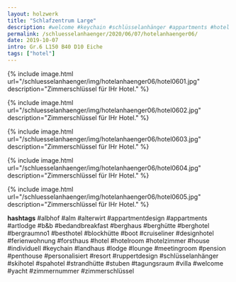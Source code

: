 ```yaml
---
layout: holzwerk
title: "Schlafzentrum Large"
description: #welcome #keychain #schlüsselanhänger #appartments #hotel #albhof #designhotel #hotelroom #resort #besthotel #ferienwohnung #pension #skihotel #spahotel #villa #lounge #penthouse #strandhütte #berghütte #blockhütte #lodge #b&b #forsthaus #berghaus #artlodge #alm #stuben #landhaus #alterwirt #bedandbreakfast #house #yacht #boot #cruiseliner #hotelzimmer #zimmerschlüssel #zimmernummer #appartmentdesign #individuell #personalisiert #ruppertdesign
permalink: /schluesselanhaenger/2020/06/07/hotelanhaenger06/
date: 2019-10-07
intro: Gr.6 L150 B40 D10 Eiche 
tags: ["hotel"]
---
```



{% include image.html url="/schluesselanhaenger/img/hotelanhaenger06/hotel0601.jpg" description="Zimmerschlüssel für IHr Hotel." %}

{% include image.html url="/schluesselanhaenger/img/hotelanhaenger06/hotel0602.jpg" description="Zimmerschlüssel für IHr Hotel." %}

{% include image.html url="/schluesselanhaenger/img/hotelanhaenger06/hotel0603.jpg" description="Zimmerschlüssel für IHr Hotel." %}

{% include image.html url="/schluesselanhaenger/img/hotelanhaenger06/hotel0604.jpg" description="Zimmerschlüssel für IHr Hotel." %}

{% include image.html url="/schluesselanhaenger/img/hotelanhaenger06/hotel0605.jpg" description="Zimmerschlüssel für IHr Hotel." %}

**hashtags**
#albhof
#alm
#alterwirt
#appartmentdesign
#appartments
#artlodge
#b&b
#bedandbreakfast
#berghaus
#berghütte
#berghotel
#bergraumno1
#besthotel
#blockhütte
#boot
#cruiseliner
#designhotel
#ferienwohnung
#forsthaus
#hotel
#hotelroom
#hotelzimmer
#house
#individuell
#keychain
#landhaus
#lodge
#lounge
#meetingroom
#pension
#penthouse
#personalisiert
#resort
#ruppertdesign
#schlüsselanhänger
#skihotel
#spahotel
#strandhütte
#stuben
#tagungsraum
#villa
#welcome
#yacht
#zimmernummer
#zimmerschlüssel
